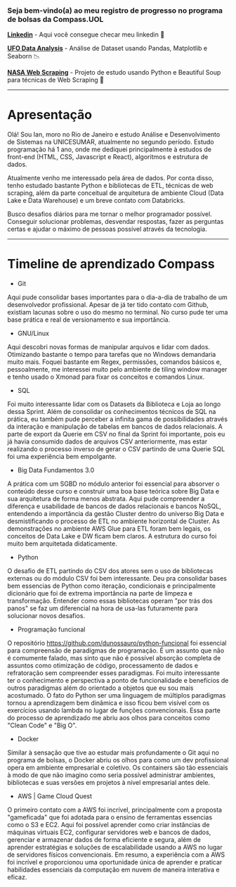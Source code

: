 

### Seja bem-vindo(a) ao meu registro de progresso no programa de bolsas da Compass.UOL

__[Linkedin](https://www.linkedin.com/in/ian-sobral-0b54701a9/)__ - Aqui você consegue checar meu linkedin :bookmark_tabs:

__[UFO Data Analysis](https://github.com/ianpt0/ufo-shapes-analysis/)__ - Análise de Dataset usando Pandas, Matplotlib e Seaborn :chart_with_downwards_trend:

__[NASA Web Scraping](https://github.com/ianpt0/web-scraping-nasa/)__ - Projeto de estudo usando Python e Beautiful Soup para técnicas de Web Scraping :snake:

---

# Apresentação 

Olá! Sou Ian, moro no Rio de Janeiro e estudo Análise e Desenvolvimento de Sistemas na UNICESUMAR, atualmente no segundo período.
Estudo programação há 1 ano, onde me dediquei principalmente à estudos de front-end (HTML, CSS, Javascript e React), algoritmos e estrutura de dados. 

Atualmente venho me interessado pela área de dados. Por conta disso, tenho estudado bastante Python e bibliotecas de ETL, técnicas de web scraping, além da parte conceitual de arquitetura de ambiente Cloud (Data Lake e Data Warehouse) e um breve contato com Databricks.

Busco desafios diários para me tornar o melhor programador possível. Conseguir solucionar problemas, desvendar respostas, fazer as perguntas certas e ajudar o máximo de pessoas possível através da tecnologia.

---

# Timeline de aprendizado Compass

- Git

Aqui pude consolidar bases importantes para o dia-a-dia de trabalho de um desenvolvedor profissional. Apesar de já ter tido contato com Github, existiam lacunas sobre o uso do mesmo no terminal. No curso pude ter uma base prática e real de versionamento e sua importância.

- GNU/Linux

Aqui descobri novas formas de manipular arquivos e lidar com dados. Otimizando bastante o tempo para tarefas que no Windows demandaria muito mais.
Foquei bastante em Regex, permissões, comandos básicos e, pessoalmente, me interessei muito pelo ambiente de tiling window manager e tenho usado o Xmonad para fixar os conceitos e comandos Linux. 

- SQL

Foi muito interessante lidar com os Datasets da Biblioteca e Loja ao longo dessa Sprint. Além de consolidar os conhecimentos técnicos de SQL na prática, eu também pude perceber a infinita gama de possibilidades através da interação e manipulação de tabelas em bancos de dados relacionais.
A parte de export da Querie em CSV no final da Sprint foi importante, pois eu já havia consumido dados de arquivos CSV anteriormente, mas estar realizando o processo inverso de gerar o CSV partindo de uma Querie SQL foi uma experiência bem empolgante.

- Big Data Fundamentos 3.0

A prática com um SGBD no módulo anterior foi essencial para absorver o conteúdo desse curso e construir uma boa base teórica sobre Big Data e sua arquitetura de forma menos abstrata.
Aqui pude compreender a diferença e usabilidade de bancos de dados relacionais e bancos NoSQL, entendendo a importância da gestão Cluster dentro do universo Big Data e desmistificando o processo de ETL no ambiente horizontal de Cluster. 
As demonstrações no ambiente AWS Glue para ETL foram bem legais, os conceitos de Data Lake e DW ficam bem claros. A estrutura do curso foi muito bem arquitetada didaticamente.

- Python 

O desafio de ETL partindo do CSV dos atores sem o uso de bibliotecas externas ou do módulo CSV foi bem interessante. Deu pra consolidar bases bem essencias de Python como iteração, condicionais e principalmente dicionário que foi de extrema importância na parte de limpeza e transformação. Entender como essas bibliotecas operam "por trás dos panos" se faz um diferencial na hora de usa-las futuramente para solucionar novos desafios.

- Programação funcional

O repositório https://github.com/dunossauro/python-funcional foi essencial para compreensão de paradigmas de programação. É um assunto que não é comumente falado, mas sinto que não é possível absorção completa de assuntos como otimização de código, processamento de dados e refratoração sem compreender esses paradigmas.
Foi muito interessante ter o conhecimento e perspectiva a ponto de funcionalidade e benefícios de outros paradigmas além do orientado a objetos que eu sou mais acostumado.
O fato do Python ser uma linguagem de múltiplos paradigmas tornou a aprendizagem bem dinâmica e isso ficou bem visível com os exercícios usando lambda no lugar de funções convencionais.
Essa parte do processo de aprendizado me abriu aos olhos para conceitos como "Clean Code" e "Big O".

- Docker

Similar à sensação que tive ao estudar mais profundamente o Git aqui no programa de bolsas, o Docker abriu os olhos para como um dev profissional opera em ambiente empresarial e coletivo.
Os containers são tão essenciais à modo de que não imagino como seria possível administrar ambientes, bibliotecas e suas versões em projetos à nível empresarial antes dele. 

- AWS | Game Cloud Quest 

O primeiro contato com a AWS foi incrível, principalmente com a proposta "gameficada" que foi adotada para o ensino de ferramentas essencias como o S3 e EC2.
Aqui foi possível aprender como criar instâncias de máquinas virtuais EC2, configurar servidores web e bancos de dados, gerenciar e armazenar dados de forma eficiente e segura, além de aprender estratégias e soluções de escalabilidade usando a AWS no lugar de servidores físicos convencionais.
Em resumo, a experiência com a AWS foi incrível e proporcionou uma oportunidade única de aprender e praticar habilidades essenciais da computação em nuvem de maneira interativa e eficaz.